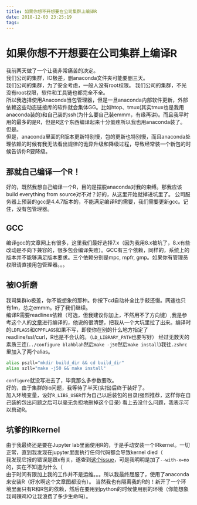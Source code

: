 ```yaml
---
title: 如果你想不开想要在公司集群上编译R
date: 2018-12-03 23:25:19
tags:
---
```

# 如果你想不开想要在公司集群上编译R
我前两天做了一个让我非常痛苦的决定。  
我们公司的集群，IO极差，删anaconda文件夹可能要删三天。  
我们公司的集群，为了安全考虑，一般人没有root权限。
我们公司的集群，不光没有root权限，软件和工具链也都完全不全。  
所以我选择使用Anaconda当包管理器，但是一旦anaconda内部软件更新，外部依赖这些动态链接库的软件就会集体GG。比如htop、tmux(其实tmux也是我用anaconda装的)和自己装的ssh(为什么要自己装emmm，有缘再讲)。而且我平时用的最多的是R，但是R这个东西编译起来十分蛋疼所以我也用anaconda装了。  
但是。  
但是，anaconda里面的R版本更新特别慢，包的更新也特别慢，而且anaconda处理依赖的时候有我无法看出规律的诡异升级和降级过程，导致经常装一个新包的时候告诉你R要降级。  

## 那就自己编译一个R！
<!--more-->
好的，既然我想自己编译一个R，目的是摆脱anaconda对我的束缚。那我应该build everything from source对不对？好的，从这里开始就掉进坑里了。
公司服务器上预装的gcc是4.4.7版本的，不能满足编译R的需要，我们需要更新gcc。记住，没有包管理器。

## GCC
编译gcc的文章网上有很多，这里我们最好选择7.x（因为我用8.x被坑了，8.x有些改动是不向下兼容的，很多包会编译失败）。GCC有三个依赖，同样的，系统上的版本并不能够满足版本要求。三个依赖分别是mpc, mpfr, gmp。如果你有管理员权限请直接用包管理器。。。

## 被IO折磨
我司集群io极差，你不能想象的那种。你按下cd自动补全比手敲还慢。网速也只有1m，总之emmm。好了我们继续。  
编译R需要readlines依赖（可选，但我建议你加上，不然用不了方向键）,我是参考这个人的[文章](https://davetang.org/muse/2018/02/06/compiling-r-gnu-readline/)进行编译的，他说的很清楚，把我从一个大坑里拉了出来。编译时的`LDFLAGS`和`CPPFLAGS`如果不写，即使你在别的什么地方指定了readline/ssl/curl，R也是不会认的。（`LD_LIBRARY_PATH`也要写好）
经过无数天的素质三连(`../configure blahblah`然后`make -j50`然后`make install`)我往`.zshrc`里加入了两个alias。  
```bash
alias pszll="mkdir build_dir && cd build_dir"
alias szll="make -j50 && make install"
```
`configure`就没写进去了，毕竟那么多参数要改。  
好的，由于集群的io问题，我等待了半天(实指)后终于装好了。  
加入环境变量，设好`R_LIBS_USER`作为自己以后装包的目录(强烈推荐，这样你在自己装的包出问题之后可以毫无负担地删掉这个目录)
看上去没什么问题，我表示可以启动R。

## 坑爹的IRkernel
由于我最终还是要在Jupyter lab里面使用R的，于是手动安装一个IRkernel。一切正常，直到我发现在jupyter里面执行任何代码都会导致kernel died（  
我发现它报的错误是跟x有关，遂查到[这个issue](https://github.com/IRkernel/IRkernel/issues/388)，可是我明明是加了`--with-x=no`的，实在不知道为什么（  
由于时间有限加上我的工作并不是运维。。。所以我最终屈服了，使用了anaconda来安装R（好水啊这个文章图都没有）。
当然我也有隔离我的R的！新开了一个环境里面只有R和R包的依赖，然后在要用到python的时候使用别的环境（你能想象我司辣鸡IO让我浪费了多少生命吗）。